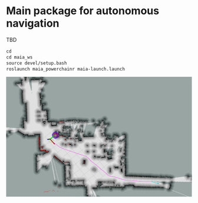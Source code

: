 # Main package for autonomous navigation
TBD
```
cd
cd maia_ws
source devel/setup.bash
roslaunch maia_powerchainr maia-launch.launch
```
![alt text](https://github.com/STAM-ROBO/maia_packages/blob/main/maia_powerchair/navi.png)

